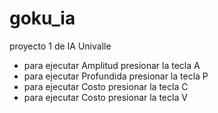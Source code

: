 # goku_ia
proyecto 1  de IA Univalle

- para ejecutar Amplitud presionar la tecla A 
- para ejecutar Profundida presionar la tecla P 
- para ejecutar Costo presionar la tecla C
- para ejecutar Costo presionar la tecla V
